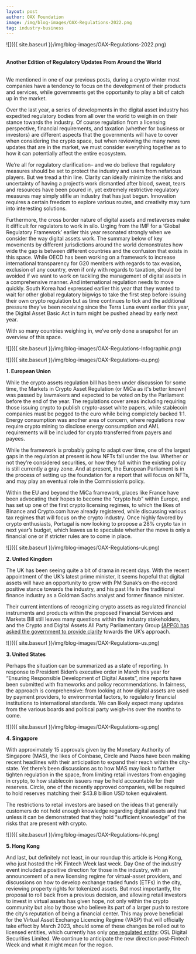 ```yaml
---
layout: post
author: OAX Foundation
image: /img/blog-images/OAX-Regulations-2022.png
tag: industry-business
---
```


![]({{ site.baseurl }}/img/blog-images/OAX-Regulations-2022.png)

<br><b>Another Edition of Regulatory Updates From Around the World</b>

<br>We mentioned in one of our previous posts, during a crypto winter most companies have a tendency to focus on the development of their products and services, while governments get the opportunity to play a bit of catch up in the market.

Over the last year, a series of developments in the digital asset industry has expedited regulatory bodies from all over the world to weigh in on their stance towards the industry. Of course regulation from a licensing perspective, financial requirements, and taxation (whether for business or investors) are different aspects that the governments will have to cover when considering the crypto space, but when reviewing the many news updates that are in the market, we must consider everything together as to how it can potentially affect the entire ecosystem.

We’re all for regulatory clarification– and we do believe that regulatory measures should be set to protect the industry and users from nefarious players. But we tread a thin line. Clarity can ideally minimize the risks and uncertainty of having a project’s work dismantled after blood, sweat, tears and resources have been poured in, yet extremely restrictive regulatory measures may simply stifle an industry that has just begun. Innovation requires a certain freedom to explore various routes, and creativity may turn into interesting solutions.

Furthermore, the cross border nature of digital assets and metaverses make it difficult for regulators to work in silo. Urging from the IMF for a ‘Global Regulatory Framework’ earlier this year resonated strongly when we consider the way digital assets work. The summary below of key movements by different jurisdictions around the world demonstrates how wide the gap is between different countries and the confusion that exists in this space. While OECD has been working on a framework to increase international transparency for G20 members with regards to tax evasion, exclusion of any country, even if only with regards to taxation, should be avoided if we want to work on tackling the management of digital assets in a comprehensive manner.  And international regulation needs to move quickly. South Korea had expressed earlier this year that they wanted to wait for other global regulatory bigwigs to take the first step before issuing their own crypto regulation but as time continues to tick and the additional pressure they’ve been receiving since the Terra Luna event earlier this year, the Digital Asset Basic Act in turn might be pushed ahead by early next year. 

With so many countries weighing in, we’ve only done a snapshot for an overview of this space. 

![]({{ site.baseurl }}/img/blog-images/OAX-Regulations-Infographic.png)

![]({{ site.baseurl }}/img/blog-images/OAX-Regulations-eu.png)

<b>1. European Union</b>

While the crypto assets regulation bill has been under discussion for some time, the Markets in Crypto Asset Regulation (or MiCa as it's better known) was passed by lawmakers and expected to be voted on by the Parliament before the end of the year. The regulations cover areas including requiring those issuing crypto to publish crypto-asset white papers, while stablecoin companies must be pegged to the euro while being completely backed 1:1. Energy consumption was another area of concern, where regulations now require crypto mining to disclose energy consumption and AML requirements will be included for crypto transferred from payers and payees. 

While the framework is probably going to adapt over time, one of the largest gaps in the regulation at present is how NFTs fall under the law. Whether or not they’re considered securities, or how they fall within the existing policy is still currently a gray zone. And at present, the European Parliament is in the process of setting up the foundation for a report that will focus on NFTs, and may play an eventual role in the Commission’s policy.

Within the EU and beyond the MiCa framework, places like France have been advocating their hopes to become the “crypto hub” within Europe, and has set up one of the first crypto licensing regimes, to which the likes of Binance and Crypto.com have already registered, while discussing various tax regimes that will focus on the crypto industry. Once highly favored by crypto enthusiasts, Portugal is now looking to propose a 28% crypto tax in next year’s budget, which leaves us to speculate whether the move is only a financial one or if stricter rules are to come in place.

![]({{ site.baseurl }}/img/blog-images/OAX-Regulations-uk.png)

<b>2. United Kingdom</b>

The UK has been seeing quite a bit of drama in recent days. With the recent appointment of the UK’s latest prime minister, it seems hopeful that digital assets will have an opportunity to grow with PM Sunak’s on-the-record positive stance towards the industry, and his past life in the traditional finance industry as a Goldman Sachs analyst and former finance minister.

Their current intentions of recognizing crypto assets as regulated financial instruments and products within the proposed Financial Services and Markets Bill still leaves many questions within the industry stakeholders, and the Crypto and Digital Assets All Party Parliamentary Group <a href="https://www.coindesk.com/policy/2022/10/25/uk-crypto-focused-parliament-group-calls-on-new-pm-sunak-to-clarify-crypto-policies/">(APPG) has asked the government to provide clarity</a> towards the UK’s approach. 

![]({{ site.baseurl }}/img/blog-images/OAX-Regulations-us.png)

<b>3. United States</b>

Perhaps the situation can be summarized as a state of reporting. In response to President Biden’s executive order in March this year for “Ensuring Responsible Development of Digital Assets”, nine reports have been submitted with frameworks and policy recommendations. In fairness, the approach is comprehensive: from looking at how digital assets are used by payment providers, to environmental factors, to regulatory financial institutions to international standards. We can likely expect many updates from the various boards and political party weigh-ins over the months to come.

![]({{ site.baseurl }}/img/blog-images/OAX-Regulations-sg.png)

<b>4. Singapore</b>
	
With approximately 15 approvals given by the Monetary Authority of Singapore (MAS), the likes of Coinbase, Circle and Paxos have been making recent headlines with their anticipation to expand their reach within the city-state. Yet there’s been discussions as to how MAS may look to further tighten regulation in the space, from limiting retail investors from engaging in crypto, to how stablecoin issuers may be held accountable for their reserves. Circle, one of the recently approved companies, will be required to hold reserves matching their $43.8 billion USD token equivalent. 

The restrictions to retail investors are based on the ideas that generally customers do not hold enough knowledge regarding digital assets and that unless it can be demonstrated that they hold “sufficient knowledge” of the risks that are present with crypto.

![]({{ site.baseurl }}/img/blog-images/OAX-Regulations-hk.png)

<b>5. Hong Kong</b>
	
And last, but definitely not least, in our roundup this article is Hong Kong, who just hosted the HK Fintech Week last week. Day One of the industry event included a positive direction for those in the industry, with an announcement of a new licensing regime for virtual-asset providers, and discussions on how to develop exchange traded funds (ETFs) in the city, reviewing property rights for tokenized assets. But most importantly, the proposal to roll back from a previous decision, and allowing retail investors to invest in virtual assets has given hope, not only within the crypto community but also by those who believe its part of a larger push to restore the city’s reputation of being a financial center. This may prove beneficial for the Virtual Asset Exchange Licencing Regime (VASP) that will officially take effect by March 2023, should some of these changes be rolled out to licensed entities, which currently has only <a href="https://www.sfc.hk/en/Welcome-to-the-Fintech-Contact-Point/List-of-licensed-virtual-asset-trading-platforms">one regulated entity</a>:  OSL Digital Securities Limited. We continue to anticipate the new direction post-Fintech Week and what it might mean for the region.



